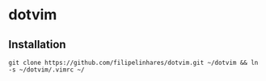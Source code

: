 # dotvim


## Installation
```
git clone https://github.com/filipelinhares/dotvim.git ~/dotvim && ln -s ~/dotvim/.vimrc ~/
```